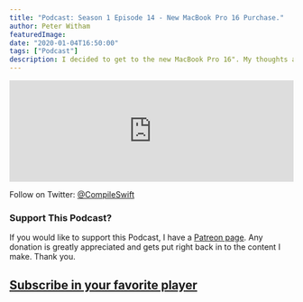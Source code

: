 ```yaml
---
title: "Podcast: Season 1 Episode 14 - New MacBook Pro 16 Purchase."
author: Peter Witham
featuredImage:
date: "2020-01-04T16:50:00"
tags: ["Podcast"]
description: I decided to get to the new MacBook Pro 16". My thoughts and reasons in this episode plus, looking forward to 2020 in Swift.
---
```


<iframe width="100%" height="180" frameborder="no" scrolling="no" seamless src="https://share.transistor.fm/e/1f324f84/dark"></iframe>

Follow on Twitter: [@CompileSwift](https://twitter.com/compileswift)

### Support This Podcast?

If you would like to support this Podcast, I have a [Patreon page](https://patreon.com/pwcom). Any donation is greatly appreciated and gets put right back in to the content I make.
Thank you.

## [Subscribe in your favorite player](https://pw.d.pr/5TbjRs)
